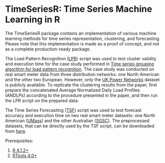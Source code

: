 # TimeSeriesR: Time Series Machine Learning in R
The TimeSeriesR package contains an implementation of various machine learning methods for time series representation, clustering, and forecasting. Please note that this implementation is made as a proof of concept, and not as a complete production-ready package.

The Load Pattern Recognition ([LPR](https://github.com/igormanojlovic/TimeSeriesR/blob/main/R/LPR.R)) script was used to test cluster validity and execution time for the case study performed in [Time series grouping algorithm for load pattern recognition](https://doi.org/10.1016/j.compind.2019.07.009). The case study was conducted on real smart meter data from three distribution networks: one North American and the other two European. However, only the [UK Power Networks](https://data.london.gov.uk/dataset/smartmeter-energy-use-data-in-london-households) dataset is publicly available. To replicate the clustering results from the paper, first prepare the concatenated Average Normalized Daily Load Profiles (ANDLPs) according to the procedure presented in the paper, and then run the LPR script on the prepared data.

The Time Series Forecasting ([TSF](https://github.com/igormanojlovic/TimeSeriesR/blob/main/R/TSF.R)) script was used to test forecast accuracy and execution time on two real smart meter datasets: one North American ([UMass](http://traces.cs.umass.edu/index.php/Smart/Smart)) and the other Australian ([SGSC](https://data.gov.au/data/dataset/smart-grid-smart-city-customer-trial-data)). The preprocessed datasets, that can be directly used by the TSF script, can be downloaded from [here](https://drive.google.com/drive/folders/1NQzzJPHfZxRzp7En_GtJkNQ4AAfTgMk4).

Prerequisites: 
1. [R 4.1.2+](https://cran.r-project.org/bin/windows/base/)
2. [RTools 4.0+](https://cran.r-project.org/bin/windows/Rtools/)